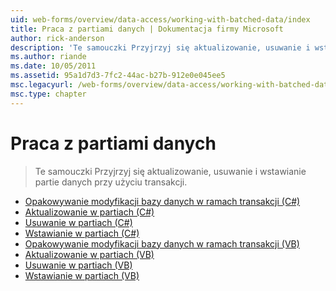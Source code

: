 ```yaml
---
uid: web-forms/overview/data-access/working-with-batched-data/index
title: Praca z partiami danych | Dokumentacja firmy Microsoft
author: rick-anderson
description: 'Te samouczki Przyjrzyj się aktualizowanie, usuwanie i wstawianie partie danych przy użyciu transakcji.'
ms.author: riande
ms.date: 10/05/2011
ms.assetid: 95a1d7d3-7fc2-44ac-b27b-912e0e045ee5
msc.legacyurl: /web-forms/overview/data-access/working-with-batched-data
msc.type: chapter
---
```

<a name="working-with-batched-data"></a>Praca z partiami danych
====================
> Te samouczki Przyjrzyj się aktualizowanie, usuwanie i wstawianie partie danych przy użyciu transakcji.


- [Opakowywanie modyfikacji bazy danych w ramach transakcji (C#)](wrapping-database-modifications-within-a-transaction-cs.md)
- [Aktualizowanie w partiach (C#)](batch-updating-cs.md)
- [Usuwanie w partiach (C#)](batch-deleting-cs.md)
- [Wstawianie w partiach (C#)](batch-inserting-cs.md)
- [Opakowywanie modyfikacji bazy danych w ramach transakcji (VB)](wrapping-database-modifications-within-a-transaction-vb.md)
- [Aktualizowanie w partiach (VB)](batch-updating-vb.md)
- [Usuwanie w partiach (VB)](batch-deleting-vb.md)
- [Wstawianie w partiach (VB)](batch-inserting-vb.md)
